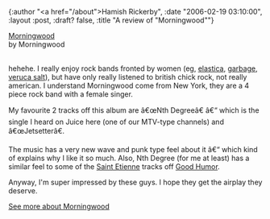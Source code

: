 {:author "<a href=\"/about\">Hamish Rickerby</a>", :date "2006-02-19 03:10:00", :layout :post, :draft? false, :title "A review of \"Morningwood\""}

<div>
<div><a href="http://www.allconsuming.net/item/view/84758"><img src="http://images.amazon.com/images/P/B000CELOEA.01._SCTHUMBZZZ_.jpg" alt="" /></a></div>
<div><a href="http://www.allconsuming.net/item/view/84758">Morningwood</a></div>
<div>by Morningwood</div>
 
<div>

hehehe.  I really enjoy rock bands fronted by women (eg, <a href="http://allconsuming.net/search/query?q=Elastica&amp;product=album">elastica</a>, <a href="http://allconsuming.net/search/query?q=garbage&amp;product=album">garbage</a>, <a href="http://allconsuming.net/search/query?q=veruca+salt&amp;product=album">veruca salt</a>), but have only really listened to british chick rock, not really american.  I understand Morningwood come from New York, they are a 4 piece rock band with a female singer.

My favourite 2 tracks off this album are â€œNth Degreeâ€ â€“ which is the single I heard on Juice here (one of our MTV-type channels) and â€œJetsetterâ€.

The music has a very new wave and punk type feel about it â€“ which kind of explains why I like it so much.  Also, Nth Degree (for me at least) has a similar feel to some of the <a href="http://allconsuming.net/search/query?q=Saint+Etienne&amp;product=album">Saint Etienne</a> tracks off <a href="http://allconsuming.net/item/view/61921">Good Humor</a>.

Anyway, I'm super impressed by these guys.  I hope they get the airplay they deserve.

</div>
<div><a href="http://www.allconsuming.net/person/rickerbh/84758">
See more about Morningwood</a></div>
</div>
